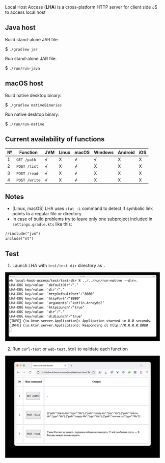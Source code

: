 Local Host Access (**LHA**) is a cross-platform HTTP server
for client side JS to access local host

## Java host

Build stand-alone JAR file:

$ `./gradlew jar`

Run stand-alone JAR file:

$ `./run/run-java`

## macOS host

Build native desktop binary:

$ `./gradlew nativeBinaries`

Run native desktop binary:

$ `./run/run-native`

## Current availability of functions

| № | Function      | JVM | Linux | macOS | Windows | Android | iOS |
|---|---            |---  |---    |---    |---      |---      |---  |
| 1 | `GET /path`   | √   | X     | √     | √       | X       | X   |
| 2 | `POST /list`  | √   | X     | √     | X       | X       | X   |
| 3 | `POST /read`  | √   | X     | √     | X       | X       | X   |
| 4 | `POST /write` | √   | X     | √     | X       | X       | X   |

## Notes

* [Linux, macOS] LHA uses `stat -L` command to detect if symbolic link points to a regular file or directory
* In case of build problems try to leave only one subproject included in `settings.gradle.kts` like this:

```
//include("jvm")
include("nt")
```

## Test

1. Launch LHA with `test/test-dir` directory as `.`

![launch-lha][launch-lha]

2. Run `curl-test` or `web-test.html` to validate each function

![web-test][web-test]

[launch-lha]: img/01.launch-lha.jpg
[web-test]: img/02.web-test.jpg
